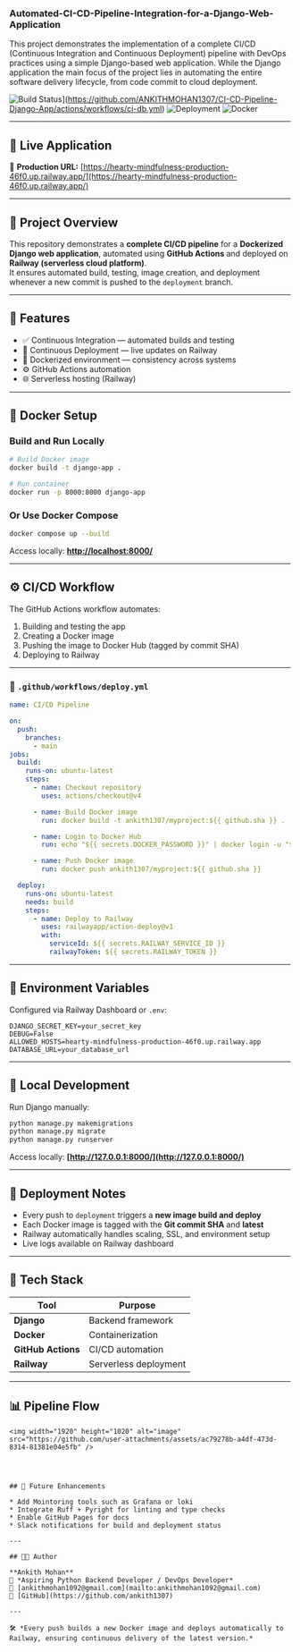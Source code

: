 ### Automated-CI-CD-Pipeline-Integration-for-a-Django-Web-Application
This project demonstrates the implementation of a complete CI/CD (Continuous Integration and Continuous Deployment) pipeline with DevOps practices using a simple Django-based web application. While the Django application the main focus of the project lies in automating the entire software delivery lifecycle, from code commit to cloud deployment.

![Build Status](https://github.com/ANKITHMOHAN1307/CI-CD-Pipeline-Django-App/actions/workflows/ci-db.yml/badge.svg)](https://github.com/ANKITHMOHAN1307/CI-CD-Pipeline-Django-App/actions/workflows/ci-db.yml)
![Deployment](https://img.shields.io/badge/Deployed%20to-Railway-green?style=for-the-badge&logo=railway)
![Docker](https://img.shields.io/badge/Docker-Automated%20Builds-2496ED?style=for-the-badge&logo=docker)

---

## 🚀 Live Application
🔗 **Production URL:** [https://hearty-mindfulness-production-46f0.up.railway.app/](https://hearty-mindfulness-production-46f0.up.railway.app/)

---

## 🧩 Project Overview
This repository demonstrates a **complete CI/CD pipeline** for a **Dockerized Django web application**, automated using **GitHub Actions** and deployed on **Railway (serverless cloud platform)**.  
It ensures automated build, testing, image creation, and deployment whenever a new commit is pushed to the `deployment` branch.

---

## 🧱 Features
- ✅ Continuous Integration — automated builds and testing  
- 🚀 Continuous Deployment — live updates on Railway  
- 🐳 Dockerized environment — consistency across systems  
- ⚙️ GitHub Actions automation  
- 🌐 Serverless hosting (Railway)

---

## 🐳 Docker Setup

### Build and Run Locally
```bash
# Build Docker image
docker build -t django-app .

# Run container
docker run -p 8000:8000 django-app
```

### Or Use Docker Compose

```bash
docker compose up --build
```

Access locally: **[http://localhost:8000/](http://localhost:8000/)**

---

## ⚙️ CI/CD Workflow

The GitHub Actions workflow automates:

1. Building and testing the app
2. Creating a Docker image
3. Pushing the image to Docker Hub (tagged by commit SHA)
4. Deploying to Railway

---

### 📁 `.github/workflows/deploy.yml`

```yaml
name: CI/CD Pipeline

on:
  push:
    branches:
      - main
jobs:
  build:
    runs-on: ubuntu-latest
    steps:
      - name: Checkout repository
        uses: actions/checkout@v4

      - name: Build Docker image
        run: docker build -t ankith1307/myproject:${{ github.sha }} .

      - name: Login to Docker Hub
        run: echo "${{ secrets.DOCKER_PASSWORD }}" | docker login -u "${{ secrets.DOCKER_USERNAME }}" --password-stdin

      - name: Push Docker image
        run: docker push ankith1307/myproject:${{ github.sha }}

  deploy:
    runs-on: ubuntu-latest
    needs: build
    steps:
      - name: Deploy to Railway
        uses: railwayapp/action-deploy@v1
        with:
          serviceId: ${{ secrets.RAILWAY_SERVICE_ID }}
          railwayToken: ${{ secrets.RAILWAY_TOKEN }}
```

---

## 🔐 Environment Variables

Configured via Railway Dashboard or `.env`:

```env
DJANGO_SECRET_KEY=your_secret_key
DEBUG=False
ALLOWED_HOSTS=hearty-mindfulness-production-46f0.up.railway.app
DATABASE_URL=your_database_url
```

---

## 🧪 Local Development

Run Django manually:

```bash
python manage.py makemigrations
python manage.py migrate
python manage.py runserver
```

Access locally: **[http://127.0.0.1:8000/](http://127.0.0.1:8000/)**

---

## 🧾 Deployment Notes

* Every push to `deployment` triggers a **new image build and deploy**
* Each Docker image is tagged with the **Git commit SHA** and **latest**
* Railway automatically handles scaling, SSL, and environment setup
* Live logs available on Railway dashboard

---

## 🧱 Tech Stack

| Tool               | Purpose               |
| ------------------ | --------------------- |
| **Django**         | Backend framework     |
| **Docker**         | Containerization      |
| **GitHub Actions** | CI/CD automation      |
| **Railway**        | Serverless deployment |

---

## 📊 Pipeline Flow

```mermaid
<img width="1920" height="1020" alt="image" src="https://github.com/user-attachments/assets/ac79278b-a4df-473d-8314-81381e04e5fb" />




## 🧭 Future Enhancements

* Add Mointoring tools such as Grafana or loki
* Integrate Ruff + Pyright for linting and type checks
* Enable GitHub Pages for docs
* Slack notifications for build and deployment status

---

## 👨‍💻 Author

**Ankith Mohan**  
🎯 *Aspiring Python Backend Developer / DevOps Developer*  
📧 [ankithmohan1092@gmail.com](mailto:ankithmohan1092@gmail.com)  
🐙 [GitHub](https://github.com/ankith1307)

---

🛠️ *Every push builds a new Docker image and deploys automatically to Railway, ensuring continuous delivery of the latest version.*
